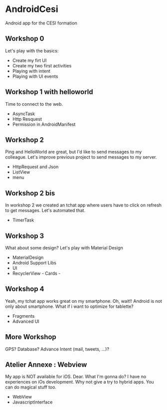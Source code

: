 # AndroidCesi
Android app for the CESI formation

## Workshop 0 
Let's play with the basics:
* Create my firt UI
* Create my two first activities
* Playing with intent
* Playing with UI events

## Workshop 1 with helloworld
Time to connect to the web.
* AsyncTask
* Http Resquest
* Permission in AndroidManifest

## Workshop 2
Ping and HelloWorld are great, but I'd like to send messages to my colleague. 
Let's improve previous project to send messages to my server.
* HttpRequest and Json
* ListView 
* menu

## Workshop 2 bis
In workshop 2 we created an tchat app where users have to click on refresh to get messages.
Let's automated that.
* TimerTask

## Workshop 3
What about some design? 
Let's play with Material Design
* MaterialDesign
* Android Support Libs
* UI
* RecyclerView - Cards -

## Workshop 4
Yeah, my tchat app works great on my smartphone. 
Oh, wait!! Android is not only about smartphone. What if i want to optimize for tablette? 
* Fragments
* Advanced UI

## More Workshop 
GPS? Database? Advance Intent (mail, tweets, ...)? 

## Atelier Annexe : Webview
My app is NOT available for iOS. Dear. What I'm gonna do? I have no experiences on iOs development. 
Why not give a try to hybrid apps. You can do magical stuff too.
* WebView
* JavascriptInterface

